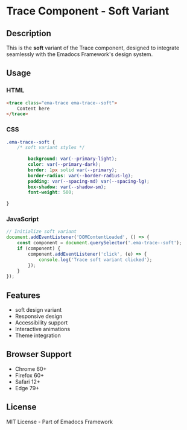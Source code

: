 # Trace Component - Soft Variant

## Description
This is the **soft** variant of the Trace component, designed to integrate seamlessly with the Emadocs Framework's design system.

## Usage

### HTML
```html
<trace class="ema-trace ema-trace--soft">
    Content here
</trace>
```

### CSS
```css
.ema-trace--soft {
    /* soft variant styles */
    
        background: var(--primary-light);
        color: var(--primary-dark);
        border: 1px solid var(--primary);
        border-radius: var(--border-radius-lg);
        padding: var(--spacing-md) var(--spacing-lg);
        box-shadow: var(--shadow-sm);
        font-weight: 500;
    
}
```

### JavaScript
```javascript
// Initialize soft variant
document.addEventListener('DOMContentLoaded', () => {
    const component = document.querySelector('.ema-trace--soft');
    if (component) {
        component.addEventListener('click', (e) => {
            console.log('Trace soft variant clicked');
        });
    }
});
```

## Features
- soft design variant
- Responsive design
- Accessibility support
- Interactive animations
- Theme integration

## Browser Support
- Chrome 60+
- Firefox 60+
- Safari 12+
- Edge 79+

## License
MIT License - Part of Emadocs Framework
